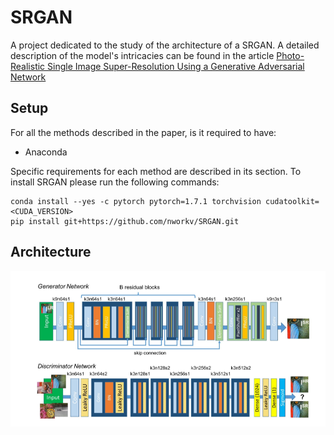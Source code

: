 # SRGAN
A project dedicated to the study of the architecture of a SRGAN. 
A detailed description of the model's intricacies can be found in the article [Photo-Realistic Single Image Super-Resolution Using a Generative Adversarial
Network](https://arxiv.org/pdf/1609.04802#page=10&zoom=100,66,644)
## Setup 
For all the methods described in the paper, is it required to have:
- Anaconda

Specific requirements for each method are described in its section. 
To install SRGAN please run the following commands:
  ```shell script
conda install --yes -c pytorch pytorch=1.7.1 torchvision cudatoolkit=<CUDA_VERSION>
pip install git+https://github.com/nworkv/SRGAN.git
```
## Architecture
![Image from article](architecture.png)

